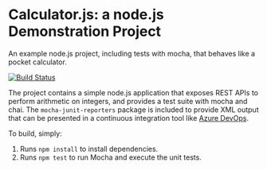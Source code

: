 Calculator.js: a node.js Demonstration Project
==============================================
An example node.js project, including tests with mocha, that behaves like
a pocket calculator.

[![Build Status](https://dev.azure.com/andreclausen1/Configuring%20Agent%20Pools%20and%20Understanding%20Pipeline%20Styles/_apis/build/status/andr0id1.calculator?branchName=refs%2Fpull%2F1%2Fmerge)](https://dev.azure.com/andreclausen1/Configuring%20Agent%20Pools%20and%20Understanding%20Pipeline%20Styles/_build/latest?definitionId=3&branchName=refs%2Fpull%2F1%2Fmerge)

The project contains a simple node.js application that exposes REST APIs
to perform arithmetic on integers, and provides a test suite with mocha
and chai.  The `mocha-junit-reporters` package is included to provide XML
output that can be presented in a continuous integration tool like
[Azure DevOps](https://azure.com/devops).

To build, simply:

1. Runs `npm install` to install dependencies.
2. Runs `npm test` to run Mocha and execute the unit tests.

